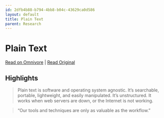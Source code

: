 ```yaml
---
id: 2dfb4b88-b794-4bb8-b04c-43629ca0d586
layout: default
title: Plain Text
parent: Research
---
```


# Plain Text

[Read on Omnivore](https://omnivore.app/me/plain-text-18b67099ef3) | [Read Original](https://brajeshwar.com/2022/plain-text)

## Highlights

> Plain text is software and operating system agnostic. It’s searchable, portable, lightweight, and easily manipulated. It’s unstructured. It works when web servers are down, or the Internet is not working.

> “Our tools and techniques are only as valuable as the workflow.”

